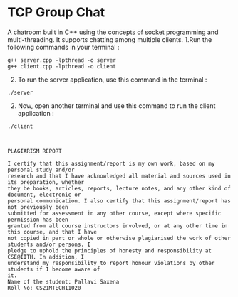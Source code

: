 # TCP Group Chat

A chatroom built in C++ using the concepts of socket programming and multi-threading. It supports chatting among multiple clients.
1.Run the following commands in your terminal :
```
g++ server.cpp -lpthread -o server
g++ client.cpp -lpthread -o client
```
2. To run the server application, use this command in the terminal :
```
./server
```

2. Now, open another terminal and use this command to run the client application :
```
./client



PLAGIARISM REPORT

I certify that this assignment/report is my own work, based on my personal study and/or
research and that I have acknowledged all material and sources used in its preparation, whether
they be books, articles, reports, lecture notes, and any other kind of document, electronic or
personal communication. I also certify that this assignment/report has not previously been
submitted for assessment in any other course, except where specific permission has been
granted from all course instructors involved, or at any other time in this course, and that I have
not copied in part or whole or otherwise plagiarised the work of other students and/or persons. I
pledge to uphold the principles of honesty and responsibility at CSE@IITH. In addition, I
understand my responsibility to report honour violations by other students if I become aware of
it.
Name of the student: Pallavi Saxena
Roll No: CS21MTECH11020

